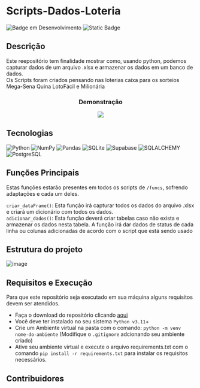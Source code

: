 # Scripts-Dados-Loteria  
![Badge em Desenvolvimento](http://img.shields.io/static/v1?label=STATUS&message=EM%20DESENVOLVIMENTO&color=GREEN&style=for-the-badge)
![Static Badge](https://img.shields.io/badge/license-mit-%235CE500?style=for-the-badge)
## Descrição
Este reepositório tem finalidade mostrar como, usando python, podemos capturar dados de um arquivo .xlsx e armazenar os dados em um banco de dados.  
Os Scripts foram criados pensando nas loterias caixa para os sorteios Mega-Sena Quina LotoFácil e Milionária  
<h3 align="center"> Demonstração </h3>  
<p align="center"><img src="https://github.com/SrJohn369/Scripts-Dados-Loteria/assets/106630200/b819202b-4b29-4651-98b8-73546910a0ea"></p>

## Tecnologias
![Python](https://img.shields.io/badge/python-3670A0?style=for-the-badge&logo=python&logoColor=ffdd54)
![NumPy](https://img.shields.io/badge/numpy-%23013243.svg?style=for-the-badge&logo=numpy&logoColor=white)
![Pandas](https://img.shields.io/badge/pandas-%23150458.svg?style=for-the-badge&logo=pandas&logoColor=white)
![SQLite](https://img.shields.io/badge/sqlite-%2307405e.svg?style=for-the-badge&logo=sqlite&logoColor=white)
![Supabase](https://img.shields.io/badge/Supabase-3ECF8E?style=for-the-badge&logo=supabase&logoColor=white)
![SQLALCHEMY](https://img.shields.io/badge/SQLAlchemy-%23D71F00?style=for-the-badge&logo=sqlalchemy)
![PostgreSQL](https://img.shields.io/badge/postgresql-%234169E1?style=for-the-badge&logo=postgresql&logoColor=%23FFF)
## Funções Principais
Estas funções estarão presentes em todos os scripts de `/funcs`, sofrendo adaptações e cada um deles.  
  
`criar_dataFrame()`: Esta função irá capturar todos os dados do arquivo .xlsx e criará um dicionário com todos os dados.  
`adicionar_dados()`: Esta função deverá criar tabelas caso não exista e armazenar os dados nesta tabela. A função irá dar dados de status de cada linha ou colunas adicionadas de acordo com o script que está sendo usado
## Estrutura do projeto
![image](https://github.com/SrJohn369/Scripts-Dados-Loteria/assets/106630200/1c786a2a-05f9-4ee3-8a3e-cc0d0c6270af)
## Requisitos e Execução
Para que este repositório seja executado em sua máquina alguns requisitos devem ser atendidos.
* Faça o download do repositório clicando [aqui](https://github.com/SrJohn369/Scripts-Dados-Loteria/archive/refs/heads/main.zip)
* Você deve ter instalado no seu sistema `Python v3.11`+
* Crie um Ambiente virtual na pasta com o comando: ```python -m venv nome-do-ambiente``` (Modifique o `.gitignore` adcionando seu ambiente criado)
* Ative seu ambiente virtual e execute o arquivo requirements.txt com o comando ```pip install -r requirements.txt``` para instalar os requisitos necessários.
## Contribuidores
